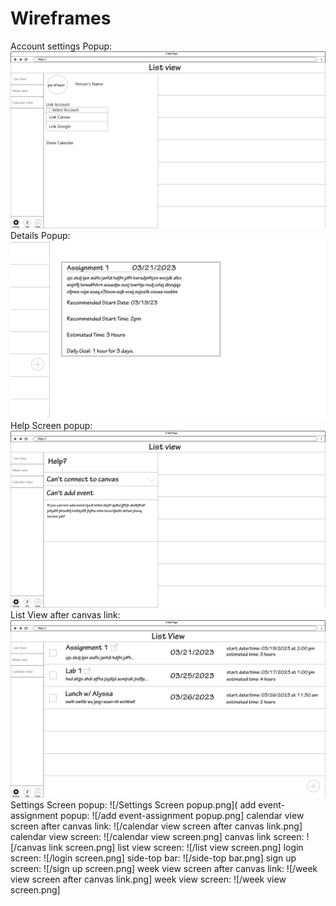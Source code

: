 # Wireframes
Account settings Popup:
![/Account screen popup.png](https://github.com/ChicoState/UX-ScheduleBuilder/blob/main/wireframes/Account%20screen%20popup.png?raw=true)
Details Popup:
![/Details Pup-up.png](https://github.com/ChicoState/UX-ScheduleBuilder/blob/main/wireframes/Details%20Pop-up.png?raw=true)
Help Screen popup:
![/Help Screen popup.png](https://github.com/ChicoState/UX-ScheduleBuilder/blob/main/wireframes/Help%20Screen%20popup.png?raw=true)
List View after canvas link:
![/List view after canvas link.png](https://github.com/ChicoState/UX-ScheduleBuilder/blob/main/wireframes/List%20view%20after%20canvas%20link.png?raw=true)
Settings Screen popup:
![/Settings Screen popup.png](
add event-assignment popup:
![/add event-assignment popup.png]
calendar view screen after canvas link:
![/calendar view screen after canvas link.png]
calendar view screen:
![/calendar view screen.png]
canvas link screen:
![/canvas link screen.png]
list view screen:
![/list view screen.png]
login screen:
![/login screen.png]
side-top bar:
![/side-top bar.png]
sign up screen:
![/sign up screen.png]
week view screen after canvas link:
![/week view screen after canvas link.png]
week view screen:
![/week view screen.png]
